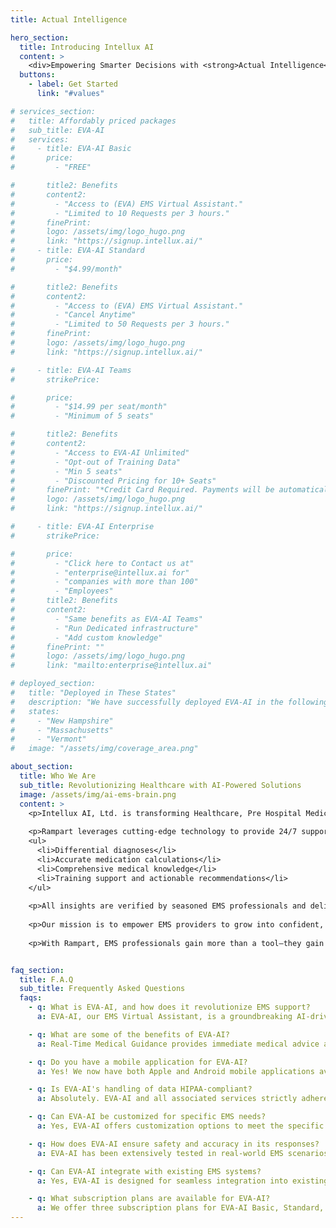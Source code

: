 ```yaml
---
title: Actual Intelligence

hero_section:
  title: Introducing Intellux AI
  content: >
    <div>Empowering Smarter Decisions with <strong>Actual Intelligence</strong>.</div>
  buttons:
    - label: Get Started
      link: "#values"

# services_section:
#   title: Affordably priced packages
#   sub_title: EVA-AI
#   services:
#     - title: EVA-AI Basic
#       price:
#         - "FREE"

#       title2: Benefits
#       content2:
#         - "Access to (EVA) EMS Virtual Assistant."
#         - "Limited to 10 Requests per 3 hours."
#       finePrint:
#       logo: /assets/img/logo_hugo.png
#       link: "https://signup.intellux.ai/"
#     - title: EVA-AI Standard
#       price:
#         - "$4.99/month"

#       title2: Benefits
#       content2:
#         - "Access to (EVA) EMS Virtual Assistant."
#         - "Cancel Anytime"
#         - "Limited to 50 Requests per 3 hours."
#       finePrint:
#       logo: /assets/img/logo_hugo.png
#       link: "https://signup.intellux.ai/"

#     - title: EVA-AI Teams
#       strikePrice:

#       price:
#         - "$14.99 per seat/month"
#         - "Minimum of 5 seats"

#       title2: Benefits
#       content2:
#         - "Access to EVA-AI Unlimited"
#         - "Opt-out of Training Data"
#         - "Min 5 seats"
#         - "Discounted Pricing for 10+ Seats"
#       finePrint: "*Credit Card Required. Payments will be automatically processed each month."
#       logo: /assets/img/logo_hugo.png
#       link: "https://signup.intellux.ai/"

#     - title: EVA-AI Enterprise
#       strikePrice:

#       price:
#         - "Click here to Contact us at"
#         - "enterprise@intellux.ai for"
#         - "companies with more than 100"
#         - "Employees"
#       title2: Benefits
#       content2:
#         - "Same benefits as EVA-AI Teams"
#         - "Run Dedicated infrastructure"
#         - "Add custom knowledge"
#       finePrint: ""
#       logo: /assets/img/logo_hugo.png
#       link: "mailto:enterprise@intellux.ai"

# deployed_section:
#   title: "Deployed in These States"
#   description: "We have successfully deployed EVA-AI in the following states:"
#   states:
#     - "New Hampshire"
#     - "Massachusetts"
#     - "Vermont"
#   image: "/assets/img/coverage_area.png"

about_section:
  title: Who We Are
  sub_title: Revolutionizing Healthcare with AI-Powered Solutions
  image: /assets/img/ai-ems-brain.png
  content: >
    <p>Intellux AI, Ltd. is transforming Healthcare, Pre Hospital Medicine and Mobile Integrated Health with Actual Intelligence (AI). We are proud to introduce Rampart—the ultimate experienced partner and mentor, designed to bridge the gap between emerging professional and seasoned professionals by bringing real-world expertise and guidance directly to the field.</p>
    
    <p>Rampart leverages cutting-edge technology to provide 24/7 support across critical areas, including:</p>
    <ul>
      <li>Differential diagnoses</li>
      <li>Accurate medication calculations</li>
      <li>Comprehensive medical knowledge</li>
      <li>Training support and actionable recommendations</li>
    </ul>
    
    <p>All insights are verified by seasoned EMS professionals and delivered seamlessly through an advanced speech-to-text interface.</p>
    
    <p>Our mission is to empower EMS providers to grow into confident, capable practitioners with the support of an experienced mentor at their side. By offering reliable, real-time guidance during every patient interaction, Rampart helps bridge the gap between novice and seasoned medics, accelerating skill development, refining decision-making, and fostering professional growth.</p>
    
    <p>With Rampart, EMS professionals gain more than a tool—they gain a trusted partner and mentor who brings expertise to every call. Together, we are closing the experience gap, elevating confidence, and revolutionizing emergency care with patient safety and professional development at the forefront</p>


faq_section:
  title: F.A.Q
  sub_title: Frequently Asked Questions
  faqs:
    - q: What is EVA-AI, and how does it revolutionize EMS support?
      a: EVA-AI, our EMS Virtual Assistant, is a groundbreaking AI-driven platform tailored for the Emergency Medical Services industry. Designed as a virtual medic partner, EVA-AI offers comprehensive support by providing possible differential diagnoses, medication calculations, general medical knowledge, training, and suggestions, all available 24/7 through an accurate speech-to-text interface. EVA-AI is set to revolutionize EMS support by enhancing decision-making, operational efficiency, and patient care with the power of Artificial Intelligence.

    - q: What are some of the benefits of EVA-AI?
      a: Real-Time Medical Guidance provides immediate medical advice and guidance in a clinical setting; Speech-to-Text Functionality converts spoken language into text for easier documentation; Critical Next Steps offers step-by-step guidance during emergencies; Medical Question Answering provides clear and accurate information for patient care; Dosage Calculations ensure correct medication dosages based on patient weight; Easy Local Protocol Lookup quickly finds and references local emergency protocols; Portable and User-Friendly design makes it accessible and convenient on mobile devices.

    - q: Do you have a mobile application for EVA-AI?
      a: Yes! We now have both Apple and Android mobile applications available. You can visit our mobile_link to download the apps and experience EVA-AI on your device.

    - q: Is EVA-AI's handling of data HIPAA-compliant?
      a: Absolutely. EVA-AI and all associated services strictly adhere to HIPAA regulations to ensure the highest level of data privacy and security. Our commitment to data confidentiality means sensitive information is protected at all times, providing our users with peace of mind regarding their privacy.

    - q: Can EVA-AI be customized for specific EMS needs?
      a: Yes, EVA-AI offers customization options to meet the specific needs of different EMS providers. From integrating custom medical knowledge bases to adapting our platform for unique operational workflows, our team works closely with you to tailor EVA-AI, ensuring it perfectly aligns with your service requirements.

    - q: How does EVA-AI ensure safety and accuracy in its responses?
      a: EVA-AI has been extensively tested in real-world EMS scenarios during its Alpha and Beta phases, demonstrating an accuracy range between 94-97%. Although AI is inherently non-deterministic, we've engineered EVA-AI to deliver highly reliable support. However, we always recommend double-checking EVA-AI's advice as a best practice for safety and precision.

    - q: Can EVA-AI integrate with existing EMS systems?
      a: Yes, EVA-AI is designed for seamless integration into existing EMS infrastructures. Whether your system uses proprietary software or third-party applications, our team is dedicated to ensuring a smooth integration process, enhancing your existing systems with EVA-AI's advanced AI capabilities.

    - q: What subscription plans are available for EVA-AI?
      a: We offer three subscription plans for EVA-AI Basic, Standard, Teams, and Enterprise. Each plan is designed to cater to different needs, from individual users to large organizations. Please see our pricing section for more details.
---
```

